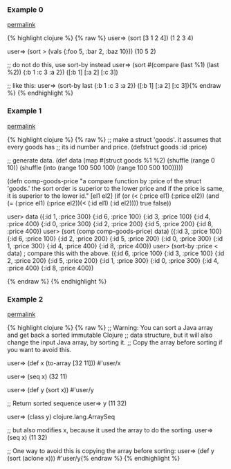 ### Example 0
[permalink](#example-0)

{% highlight clojure %}
{% raw %}
user=> (sort [3 1 2 4])
(1 2 3 4)

user=> (sort > (vals {:foo 5, :bar 2, :baz 10}))
(10 5 2)

;; do not do this, use sort-by instead
user=> (sort #(compare (last %1) (last %2)) {:b 1 :c 3 :a  2})
([:b 1] [:a 2] [:c 3])

;; like this:
user=> (sort-by last {:b 1 :c 3 :a 2})
([:b 1] [:a 2] [:c 3]){% endraw %}
{% endhighlight %}


### Example 1
[permalink](#example-1)

{% highlight clojure %}
{% raw %}
;; make a struct 'goods'. it assumes that every goods has
;; its id number and price.
(defstruct goods :id :price)

;; generate data.
(def data (map #(struct goods %1 %2)
	       (shuffle (range 0 10)) (shuffle
				       (into (range 100 500 100)
					     (range 100 500 100)))))

(defn comp-goods-price
  "a compare function by :price of the struct 'goods.' the sort order
   is superior to the lower price and if the price is same, it is
   superior to the lower id."
  [el1 el2]
  (if (or  (< (:price el1) (:price el2))
	  (and (= (:price el1) (:price el2))(< (:id el1) (:id el2))))
    true
    false))

user> data
({:id 1, :price 300} {:id 6, :price 100} {:id 3, :price 100} {:id 4, :price 400} {:id 0, :price 300} {:id 2, :price 200} {:id 5, :price 200} {:id 8, :price 400})
user> (sort (comp comp-goods-price) data)
({:id 3, :price 100} {:id 6, :price 100} {:id 2, :price 200} {:id 5, :price 200} {:id 0, :price 300} {:id 1, :price 300} {:id 4, :price 400} {:id 8, :price 400})
user> (sort-by :price < data) ; compare this with the above.
({:id 6, :price 100} {:id 3, :price 100} {:id 2, :price 200} {:id 5, :price 200} {:id 1, :price 300} {:id 0, :price 300} {:id 4, :price 400} {:id 8, :price 400})


{% endraw %}
{% endhighlight %}


### Example 2
[permalink](#example-2)

{% highlight clojure %}
{% raw %}
;; Warning: You can sort a Java array and get back a sorted immutable Clojure
;; data structure, but it will also change the input Java array, by sorting it.
;; Copy the array before sorting if you want to avoid this.

user=> (def x (to-array [32 11]))
#'user/x

user=> (seq x)
(32 11)

user=> (def y (sort x))
#'user/y

;; Return sorted sequence
user=> y
(11 32)

user=> (class y)
clojure.lang.ArraySeq

;; but also modifies x, because it used the array to do the sorting.
user=> (seq x)
(11 32)

;; One way to avoid this is copying the array before sorting:
user=> (def y (sort (aclone x)))
#'user/y{% endraw %}
{% endhighlight %}


